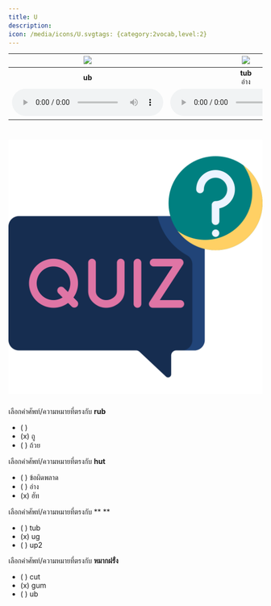 ```yaml
---
title: U
description: 
icon: /media/icons/U.svgtags: {category:2vocab,level:2}
---
```

<div class="carrousel">


|![](/media/img/U__ub.svg)|![](/media/img/U__tub.svg)|![](/media/img/U__rub.svg)|![](/media/img/U__ug.svg)|![](/media/img/U__bug.svg)|![](/media/img/U__hug.svg)|![](/media/img/U__jug.svg)|![](/media/img/U__um.svg)|![](/media/img/U__bum.svg)|![](/media/img/U__gum.svg)|![](/media/img/U__hum.svg)|![](/media/img/U__un.svg)|![](/media/img/U__gun.svg)|![](/media/img/U__run.svg)|![](/media/img/U__sun.svg)|![](/media/img/U__up.svg)|![](/media/img/U__up2.svg)|![](/media/img/U__cup.svg)|![](/media/img/U__pup.svg)|![](/media/img/U__ut.svg)|![](/media/img/U__cut.svg)|![](/media/img/U__hut.svg)|![](/media/img/U__nut.svg)|
| :----: | :----: | :----: | :----: | :----: | :----: | :----: | :----: | :----: | :----: | :----: | :----: | :----: | :----: | :----: | :----: | :----: | :----: | :----: | :----: | :----: | :----: | :----: |
|**ub**<br> |**tub**<br>อ่าง|**rub**<br>ถู|**ug**<br> |**bug**<br>ข้อผิดพลาด|**hug**<br>กอด|**jug**<br>เหยือก|**um**<br> |**bum**<br>ก้น|**gum**<br>หมากฝรั่ง|**hum**<br>ฮัม|**un**<br> |**gun**<br>ปืน|**run**<br>วิ่ง|**sun**<br>ดวงอาทิตย์|**up**<br>|**up2**<br>ขึ้น|**cup**<br>ถ้วย|**pup**<br>ลูกสุนัข|**ut**<br> |**cut**<br>ตัด|**hut**<br>ฮัท|**nut**<br>ถั่ว|
|![](/media/audio/ub.mp3)|![](/media/audio/tub.mp3)|![](/media/audio/rub.mp3)|![](/media/audio/ug.mp3)|![](/media/audio/bug.mp3)|![](/media/audio/hug.mp3)|![](/media/audio/jug.mp3)|![](/media/audio/um.mp3)|![](/media/audio/bum.mp3)|![](/media/audio/gum.mp3)|![](/media/audio/hum.mp3)|![](/media/audio/un.mp3)|![](/media/audio/gun.mp3)|![](/media/audio/run.mp3)|![](/media/audio/sun.mp3)|![](/media/audio/up.mp3)|![](/media/audio/up2.mp3)|![](/media/audio/cup.mp3)|![](/media/audio/pup.mp3)|![](/media/audio/ut.mp3)|![](/media/audio/cut.mp3)|![](/media/audio/hut.mp3)|![](/media/audio/nut.mp3)|

</div>



# ![icon](/media/icons/quiz.svg) 


 เลือกคำศัพท์/ความหมายที่ตรงกับ **rub**
 - ( )  
 - (x) ถู
 - ( ) ถ้วย

 เลือกคำศัพท์/ความหมายที่ตรงกับ **hut**
 - ( ) ข้อผิดพลาด
 - ( ) อ่าง
 - (x) ฮัท

 เลือกคำศัพท์/ความหมายที่ตรงกับ ** **
 - ( ) tub
 - (x) ug
 - ( ) up2

 เลือกคำศัพท์/ความหมายที่ตรงกับ **หมากฝรั่ง**
 - ( ) cut
 - (x) gum
 - ( ) ub
